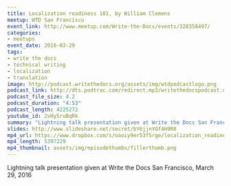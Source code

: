 ```yaml
---
title: Localization readiness 101, by William Clemens
meetup: WTD San Francisco
event_link: http://www.meetup.com/Write-the-Docs/events/228358497/
categories:
- meetups
event_date: 2016-03-29
tags:
- write the docs
- technical writing
- localization
- translation
image: http://podcast.writethedocs.org/assets/img/wtdpodcastlogo.png
podcast_link: http://dts.podtrac.com/redirect.mp3/writethedocspodcast.org/localization-readiness-william-clemens.mp3
podcast_file_size: 4.2
podcast_duration: "4:53"
podcast_length: 4225272
youtube_id: 2vHy5ruBqRk
summary: "Lightning talk presentation given at Write the Docs San Francisco, March 29, 2016."
slides: http://www.slideshare.net/secret/bY6jjnYGf4H9R8
mp4_url: https://www.dropbox.com/s/oaoiy9er53f5rge/localization_readiness_william_clemens.mp4
mp4_length: 5397229
mp4_thumbnail: assets/img/episodethumbs/fillerthumb.png
---
```


Lightning talk presentation given at Write the Docs San Francisco, March 29, 2016
